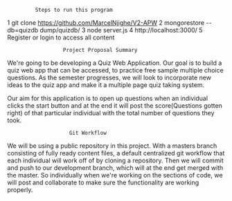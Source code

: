              Steps to run this program
1  git clone https://github.com/MarcelNjighe/V2-APW
2  mongorestore --db=quizdb dump/quizdb/
3  node server.js
4  http://localhost:3000/
5  Register or login to access all content


                      Project Proposal Summary

We're going to be developing a Quiz Web Application. Our goal is to build a quiz web app that can be accessed, to practice free sample multiple choice questions. As the semester progresses, we will look to incorporate new ideas to the quiz app and make it a multiple page quiz taking system.

Our aim for this application is to open up questions when an individual clicks the start button and at the end it will post the score(Questions gotten right) of that particular individual with the total number of questions they took.

                        Git Workflow
We will be using a public repository in this project. With a masters branch consisting of fully ready content files, a default centralized git workflow that each individual will work off of by cloning a repository. Then we will commit and push to our development branch, which will at the end get merged with the master. So individually when we're working on the sections of code, we will post and collaborate to make sure the functionality are working properly.
